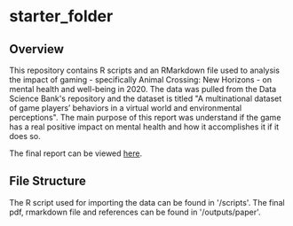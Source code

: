 # starter_folder

## Overview
This repository contains R scripts and an RMarkdown file used to analysis the impact of gaming - specifically Animal Crossing: New Horizons - on mental health and well-being in 2020. The data was pulled from the Data Science Bank's repository and the dataset is titled "A multinational dataset of game players’ behaviors in a virtual world and environmental perceptions". The main purpose of this report was understand if the game has a real positive impact on mental health and how it accomplishes it if it does so.

The final report can be viewed [here](https://github.com/ChristinaChanYing/Animal-Crossing-Analysis/blob/main/outputs/paper/animal-crossing-analysis.pdf).

## File Structure
The R script used for importing the data can be found in '/scripts'. The final pdf, rmarkdown file and references can be found in '/outputs/paper'. 